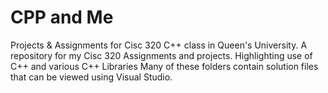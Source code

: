 # CPP and Me
Projects &amp; Assignments for Cisc 320 C++ class in Queen's University.
A repository for my Cisc 320 Assignments and projects. Highlighting use of C++ and various C++ Libraries
Many of these folders contain solution files that can be viewed using Visual Studio.
